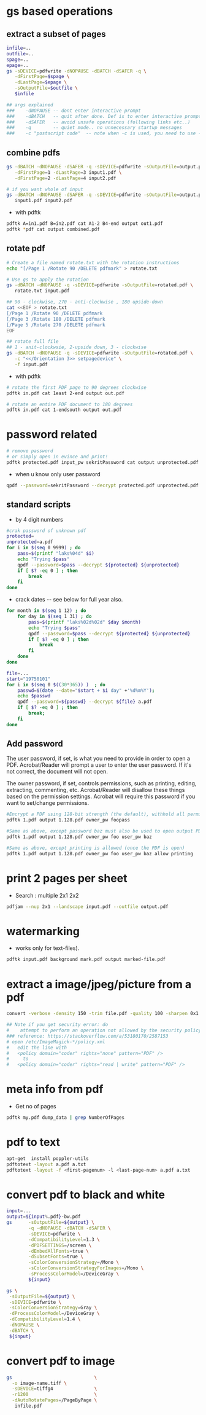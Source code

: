 # gs based operations

## extract a subset of pages

```sh
infile=..
outfile=..
spage=..
epage=..
gs -sDEVICE=pdfwrite -dNOPAUSE -dBATCH -dSAFER -q \
   -dFirstPage=$spage \
   -dLastPage=$epage \
   -sOutputFile=$outfile \
   $infile

## args explained
###    -dNOPAUSE -- dont enter interactive prompt
###    -dBATCH   -- quit after done. Def is to enter interactive prompt
###    -dSAFER   -- avoid unsafe operations (following links etc..)
###    -q        -- quiet mode.. no unnecessary startup messages
###    -c "postscript code"  -- note when -c is used, you need to use -f to tell next is input
```

## combine pdfs

```sh
gs -dBATCH -dNOPAUSE -dSAFER -q -sDEVICE=pdfwrite -sOutputFile=output.pdf \
   -dFirstPage=1 -dLastPage=3 input1.pdf \
   -dFirstPage=2 -dLastPage=4 input2.pdf

# if you want whole of input
gs -dBATCH -dNOPAUSE -dSAFER -q -sDEVICE=pdfwrite -sOutputFile=output.pdf \
   input1.pdf input2.pdf
```

* with pdftk

```sh
pdftk A=in1.pdf B=in2.pdf cat A1-2 B4-end output out1.pdf
pdftk *pdf cat output combined.pdf
```

## rotate pdf

```sh
# Create a file named rotate.txt with the rotation instructions
echo "[/Page 1 /Rotate 90 /DELETE pdfmark" > rotate.txt

# Use gs to apply the rotation
gs -dBATCH -dNOPAUSE -q -sDEVICE=pdfwrite -sOutputFile=rotated.pdf \
   rotate.txt input.pdf

## 90 - clockwise, 270 - anti-clockwise , 180 upside-down
cat <<EOF > rotate.txt
[/Page 1 /Rotate 90 /DELETE pdfmark
[/Page 3 /Rotate 180 /DELETE pdfmark
[/Page 5 /Rotate 270 /DELETE pdfmark
EOF

## rotate full file
## 1 - anit-clockwsie, 2-upside down, 3 - clockwise
gs -dBATCH -dNOPAUSE -q -sDEVICE=pdfwrite -sOutputFile=rotated.pdf \
   -c "<</Orientation 3>> setpagedevice" \
   -f input.pdf

```
* with pdftk
```sh
# rotate the first PDF page to 90 degrees clockwise
pdftk in.pdf cat 1east 2-end output out.pdf

# rotate an entire PDF document to 180 degrees
pdftk in.pdf cat 1-endsouth output out.pdf
```


# password related

```sh
# remove password
# or simply open in evince and print!
pdftk protected.pdf input_pw sekritPassword cat output unprotected.pdf
```

* when u know only user password
```sh
qpdf --password=sekritPassword --decrypt protected.pdf unprotected.pdf
```

## standard scripts

* by 4 digit numbers

```sh
#crak password of unknown pdf
protected=
unprotected=a.pdf
for i in $(seq 0 9999) ; do
    pass=$(printf "laks%04d" $i)
    echo "Trying $pass"
    qpdf --password=$pass --decrypt ${protected} ${unprotected}
    if [ $? -eq 0 ] ; then
        break
    fi
done
```

* crack dates -- see below for full year also.
```sh
for month in $(seq 1 12) ; do
    for day in $(seq 1 31) ; do
        pass=$(printf "laks%02d%02d" $day $month)
        echo "Trying $pass"
        qpdf --password=$pass --decrypt ${protected} ${unprotected}
        if [ $? -eq 0 ] ; then
            break
        fi
    done
done
```

```sh
file=...
start="19750101"
for i in $(seq 0 $((30*365)) )  ; do
    passwd=$(date --date="$start + $i day" +'%d%m%Y');
    echo $passwd
    qpdf --password=${passwd} --decrypt ${file} a.pdf
    if [ $? -eq 0 ] ; then
        break;
    fi
done
```

## Add password

The user password, if set, is what you need to provide in order to open a PDF.
Acrobat/Reader will prompt a user to enter the user password. If it's not
correct, the document will not open.

The owner password, if set, controls permissions, such as printing, editing,
extracting, commenting, etc. Acrobat/Reader will disallow these things
based on the permission settings. Acrobat will require this password if you
want to set/change permissions.

```sh
#Encrypt a PDF using 128-bit strength (the default), withhold all permissions (the default)
pdftk 1.pdf output 1.128.pdf owner_pw foopass

#Same as above, except password baz must also be used to open output PDF
pdftk 1.pdf output 1.128.pdf owner_pw foo user_pw baz

#Same as above, except printing is allowed (once the PDF is open)
pdftk 1.pdf output 1.128.pdf owner_pw foo user_pw baz allow printing
```

# print 2 pages per sheet

*  Search : multiple 2x1 2x2
```sh
pdfjam --nup 2x1 --landscape input.pdf --outfile output.pdf
```

# watermarking

* works only for text-files).
```sh
pdftk input.pdf background mark.pdf output marked-file.pdf
```

# extract a image/jpeg/picture from a pdf

```sh
convert -verbose -density 150 -trim file.pdf -quality 100 -sharpen 0x1.0 output.jpg
```

```sh
## Note if you get security error: do
#    attempt to perform an operation not allowed by the security policy `PDF' @ error/constitute.c/IsCoderAuthorized/408.
### reference: https://stackoverflow.com/a/53180170/2587153
# open /etc/ImageMagick-*/policy.xml
#   edit the line with
#   <policy domain="coder" rights="none" pattern="PDF" />
#     to
#   <policy domain="coder" rights="read | write" pattern="PDF" />
```

# meta info from pdf

* Get no of pages
```sh
pdftk my.pdf dump_data | grep NumberOfPages
```

# pdf to text

```sh
apt-get  install poppler-utils
pdftotext -layout a.pdf a.txt
pdftotext -layout -f <first-pagenum> -l <last-page-num> a.pdf a.txt
```

# convert pdf to black and white

```sh
input=...
output=${input%.pdf}-bw.pdf
gs      -sOutputFile=${output} \
        -q -dNOPAUSE -dBATCH -dSAFER \
        -sDEVICE=pdfwrite \
        -dCompatibilityLevel=1.3 \
        -dPDFSETTINGS=/screen \
        -dEmbedAllFonts=true \
        -dSubsetFonts=true \
        -sColorConversionStrategy=/Mono \
        -sColorConversionStrategyForImages=/Mono \
        -sProcessColorModel=/DeviceGray \
        ${input}

gs \
 -sOutputFile=${output} \
 -sDEVICE=pdfwrite \
 -sColorConversionStrategy=Gray \
 -dProcessColorModel=/DeviceGray \
 -dCompatibilityLevel=1.4 \
 -dNOPAUSE \
 -dBATCH \
 ${input}
```

# convert pdf to image

```sh
gs                              \
  -o image-name.tiff \
  -sDEVICE=tiffg4               \
  -r1200                        \
  -dAutoRotatePages=/PageByPage \
   infile.pdf
```


